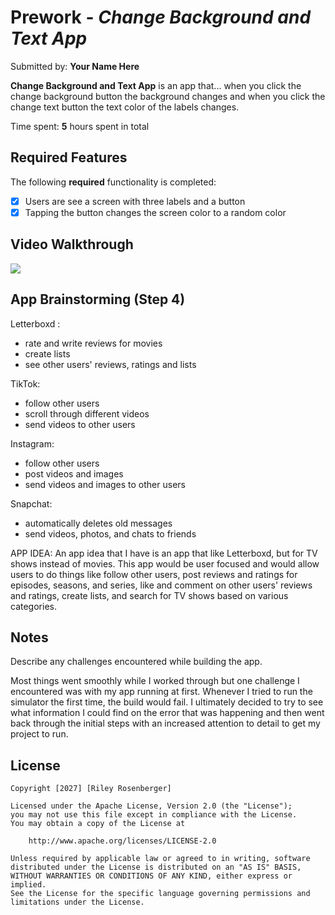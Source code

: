 # Prework - *Change Background and Text App*

Submitted by: **Your Name Here**

**Change Background and Text App** is an app that... when you
click the change background button the background changes and when
you click the change text button the text color of the labels changes.

Time spent: **5** hours spent in total

## Required Features

The following **required** functionality is completed:

- [x] Users are see a screen with three labels and a button
- [x] Tapping the button changes the screen color to a random color
 
## Video Walkthrough
<div>
    <a href="https://www.loom.com/share/1b37ae324b884cfc9df5c16e89ab1fc5">
    </a>
    <a href="https://www.loom.com/share/1b37ae324b884cfc9df5c16e89ab1fc5">
      <img style="max-width:300px;" src="https://cdn.loom.com/sessions/thumbnails/1b37ae324b884cfc9df5c16e89ab1fc5-79a66a3abc3bf0e5-full-play.gif">
    </a>
  </div>
  
## App Brainstorming (Step 4)
Letterboxd :
- rate and write reviews for movies
- create lists
- see other users' reviews, ratings and lists

TikTok:
- follow other users
- scroll through different videos
- send videos to other users

Instagram:
- follow other users
- post videos and images
- send videos and images to other users

Snapchat: 
- automatically deletes old messages
- send videos, photos, and chats to friends

APP IDEA:
An app idea that I have is an app that like Letterboxd, but for TV shows instead of movies.
This app would be user focused and would allow users to do things like follow other users, post reviews and ratings
for episodes, seasons, and series, like and comment on other users' reviews and ratings, create lists, and search for TV shows 
based on various categories.


## Notes

Describe any challenges encountered while building the app.

Most things went smoothly while I worked through but one challenge I encountered
was with my app running at first. Whenever I tried to run the simulator the first time,
the build would fail. I ultimately decided to try to see what information I could find on the 
error that was happening and then went back through the initial steps with an increased attention to detail
to get my project to run.

## License

    Copyright [2027] [Riley Rosenberger]

    Licensed under the Apache License, Version 2.0 (the "License");
    you may not use this file except in compliance with the License.
    You may obtain a copy of the License at

        http://www.apache.org/licenses/LICENSE-2.0

    Unless required by applicable law or agreed to in writing, software
    distributed under the License is distributed on an "AS IS" BASIS,
    WITHOUT WARRANTIES OR CONDITIONS OF ANY KIND, either express or implied.
    See the License for the specific language governing permissions and
    limitations under the License.
